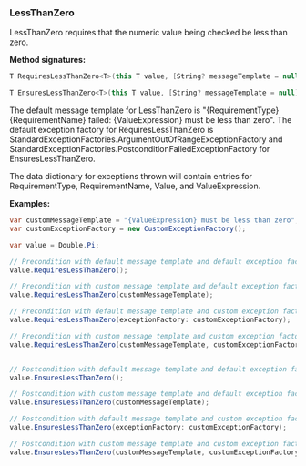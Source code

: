 ### LessThanZero

LessThanZero requires that the numeric value being checked be less than zero.

**Method signatures:**
```C#
T RequiresLessThanZero<T>(this T value, [String? messageTemplate = null], [IExceptionFactory? exceptionFactory = null], [String? valueExpression = null]) where T : INumber<T>

T EnsuresLessThanZero<T>(this T value, [String? messageTemplate = null], [IExceptionFactory? exceptionFactory = null], [String? valueExpression = null]) where T : INumber<T>
```

The default message template for LessThanZero is "{RequirementType} {RequirementName} failed: {ValueExpression} must be less than zero".
The default exception factory for RequiresLessThanZero is StandardExceptionFactories.ArgumentOutOfRangeExceptionFactory
and StandardExceptionFactories.PostconditionFailedExceptionFactory for 
EnsuresLessThanZero.

The data dictionary for exceptions thrown will contain entries for RequirementType,
RequirementName, Value, and ValueExpression.

**Examples:**
```C#
var customMessageTemplate = "{ValueExpression} must be less than zero";
var customExceptionFactory = new CustomExceptionFactory();

var value = Double.Pi;

// Precondition with default message template and default exception factory.
value.RequiresLessThanZero();

// Precondition with custom message template and default exception factory.
value.RequiresLessThanZero(customMessageTemplate);

// Precondition with default message template and custom exception factory.
value.RequiresLessThanZero(exceptionFactory: customExceptionFactory);

// Precondition with custom message template and custom exception factory.
value.RequiresLessThanZero(customMessageTemplate, customExceptionFactory);


// Postcondition with default message template and default exception factory.
value.EnsuresLessThanZero();

// Postcondition with custom message template and default exception factory.
value.EnsuresLessThanZero(customMessageTemplate);

// Postcondition with default message template and custom exception factory.
value.EnsuresLessThanZero(exceptionFactory: customExceptionFactory);

// Postcondition with custom message template and custom exception factory.
value.EnsuresLessThanZero(customMessageTemplate, customExceptionFactory);
```
